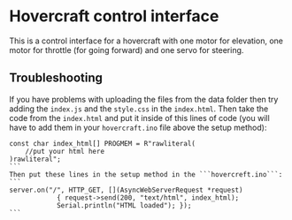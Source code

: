 # Hovercraft control interface
This is a control interface for a hovercraft with one motor for elevation, one motor for throttle (for going forward) and one servo for steering.

## Troubleshooting
If you have problems with uploading the files from the data folder then try adding the ```index.js``` and the ```style.css``` in the ```index.html```. Then take the code from the ```index.html``` and put it inside of this lines of code (you will have to add them in your ```hovercraft.ino``` file above the setup method):
````
const char index_html[] PROGMEM = R"rawliteral(
    //put your html here
)rawliteral";
```
Then put these lines in the setup method in the ```hovercreft.ino```:
```
server.on("/", HTTP_GET, [](AsyncWebServerRequest *request)
            { request->send(200, "text/html", index_html);
            Serial.println("HTML loaded"); });
```